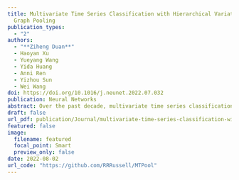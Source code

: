 ```yaml
---
title: Multivariate Time Series Classification with Hierarchical Variational
  Graph Pooling
publication_types:
  - "2"
authors:
  - "**Ziheng Duan**"
  - Haoyan Xu
  - Yueyang Wang
  - Yida Huang
  - Anni Ren
  - Yizhou Sun
  - Wei Wang
doi: https://doi.org/10.1016/j.neunet.2022.07.032 
publication: Neural Networks
abstract: Over the past decade, multivariate time series classification (MTSC) has received great attention with the advance of sensing techniques. Current deep learning methods for MTSC are based on convolutional and recurrent neural network, with the assumption that time series variables have the same effect to each other. Thus they cannot model the pairwise dependencies among variables explicitly. What's more, current spatial-temporal modeling methods based on GNNs are inherently flat and lack the capability of aggregating node information in a hierarchical manner. To address this limitation and attain expressive global representation of MTS, we propose a graph pooling based framework MTPool and view MTSC task as graph classification task. With graph structure learning and temporal convolution, MTS slices are converted to graphs and spatial-temporal features are extracted. Then, we propose a novel graph pooling method, which uses an encoder-decoder mechanism to generate adaptive centroids for cluster assignments. GNNs and graph pooling layers are used for joint graph representation learning and graph coarsening. With multiple graph pooling layers, the input graphs are hierachically coarsened to one node. Finally, differentiable classifier takes this coarsened one-node graph as input to get the final predicted class. Experiments on 10 benchmark datasets demonstrate MTPool outperforms state-of-the-art methods in MTSC tasks.
draft: false
url_pdf: publication/Journal/multivariate-time-series-classification-with-hierarchical-variational-graph-pooling/1-s2.0-S0893608022002970-main.pdf
featured: false
image:
  filename: featured
  focal_point: Smart
  preview_only: false
date: 2022-08-02
url_code: "https://github.com/RRRussell/MTPool"
---
```

